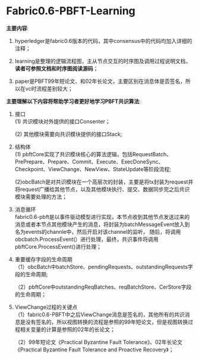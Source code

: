 # Fabric0.6-PBFT-Learning

**主要内容**:  
1. hyperledger是fabric0.6版本的代码，其中consensus中的代码均加入详细的注释；

2. learning是整理的逻辑流程图，主从节点交互的时序图及调用过程说明文档，**读者可参照文档和时序图阅读源码**；

3. paper是PBFT99年短论文、和02年长论文，主要区别在消息体是否签名，所以在vc时流程差别较大；


**主要理解以下内容将帮助学习者更好地学习PBFT共识算法**:  
1. 接口  
  (1) 共识模块对外提供的接口Consenter； 
  
   (2) 其他模块需要向共识模块提供的接口Stack;  
 
2. 结构体  
  (1) pbftCore实现了共识模块核心的算法逻辑，包括RequestBatch、PrePrepare、Prepare、Commit、Execute、ExecDoneSync、Checkpoint、ViewChange、NewView、StateUpdate等阶段流程; 
  
    (2)obcBatch是对共识模块在一个高层次的封装，主要是将tx封装为request并将request广播给其他节点，以及其他模块执行、提交、数据同步完之后共识模块需要处理的方法；  
  
3. 消息循环  
  fabric0.6-pbft是以事件驱动模型进行实现，本节点收到其他节点发送过来的消息或者本节点其他模块产生的消息，将封装为batchMessageEvent放入到名为events的channle中，然后开启对该channel的监听，
  随后，将调用obcbatch.ProcessEvent(）进行处理，最终，共识事件将调用pbftCore.ProcessEvent()进行处理；  
  
4. 重要缓存字段的生命周期  
 （1）obcBatch中batchStore、pendingRequests、outstandingRequests字段的生命周期; 
 
    （2）pbftCore中outstandingReqBatches、reqBatchStore、CerStore字段的生命周期；  
 
5. ViewChange过程的关键点  
 （1）fabric0.6-PBFT中之后ViewChange消息是签名的，其他所有的共识消息是没有签名的，所以视图转换的流程是参照的99年短论文，但是视图转换过程相关变量的计算是参照的02年的长论文；
 
    （2）99年短论文《Practical Byzantine Fault Tolerance》、02年长论文《Practical Byzantine Fault Tolerance and Proactive Recovery》；

